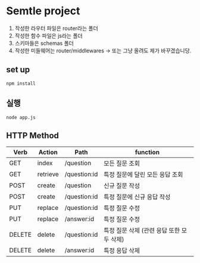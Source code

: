 # Semtle project

1. 작성한 라우터 파일은 router라는 폴더
2. 작성한 함수 파일은 js라는 폴더
3. 스키마들은 schemas 폴더
4. 작성한 미들웨어는 router/middlewares -> 또는 그냥 올려도 제가 바꾸겠습니당.
## set up
```
npm install
```

## 실행
```
node app.js
```

## HTTP Method

| Verb   | Action   | Path         | function                                  |
| ------ | -------- | ------------ | ----------------------------------------- |
| GET    | index    | /question    | 모든 질문 조회                            |
| GET    | retrieve | /question:id | 특정 질문에 달린 모든 응답 조회           |
| POST   | create   | /question    | 신규 질문 작성                            |
| POST   | create   | /question:id | 특정  질문에 신규 응답 작성               |
| PUT    | replace  | /question:id | 특정 질문 수정                            |
| PUT    | replace  | /answer:id   | 특정 질문 수정                            |
| DELETE | delete   | /question:id | 특정 질문 삭제 (관련 응답 또한 모두 삭제) |
| DELETE | delete   | /answer:id   | 특정 응답 삭제                            |